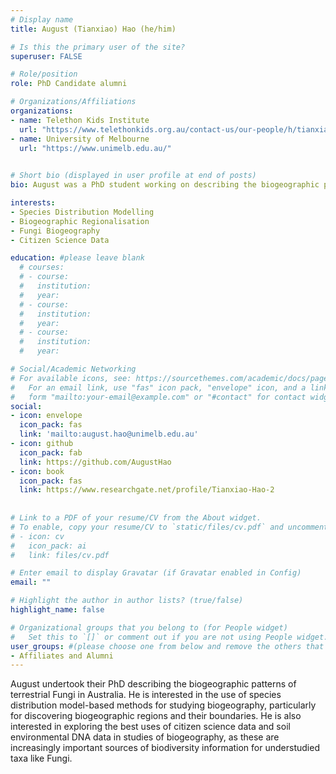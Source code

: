 ```yaml
---
# Display name
title: August (Tianxiao) Hao (he/him)

# Is this the primary user of the site?
superuser: FALSE

# Role/position
role: PhD Candidate alumni

# Organizations/Affiliations
organizations:
- name: Telethon Kids Institute
  url: "https://www.telethonkids.org.au/contact-us/our-people/h/tianxiao-august-hao/"
- name: University of Melbourne
  url: "https://www.unimelb.edu.au/"
  

# Short bio (displayed in user profile at end of posts)
bio: August was a PhD student working on describing the biogeographic patterns of terrestrial Fungi in Australia. He is interested in the use of species distribution model-based methods for studying biogeography, particularly for discovering biogeographic regions and their boundaries.

interests:
- Species Distribution Modelling
- Biogeographic Regionalisation
- Fungi Biogeography
- Citizen Science Data

education: #please leave blank
  # courses:
  # - course:
  #   institution:
  #   year:
  # - course:
  #   institution:
  #   year:
  # - course:
  #   institution:
  #   year:

# Social/Academic Networking
# For available icons, see: https://sourcethemes.com/academic/docs/page-builder/#icons
#   For an email link, use "fas" icon pack, "envelope" icon, and a link in the
#   form "mailto:your-email@example.com" or "#contact" for contact widget.
social:
- icon: envelope
  icon_pack: fas
  link: 'mailto:august.hao@unimelb.edu.au'
- icon: github
  icon_pack: fab
  link: https://github.com/AugustHao
- icon: book
  icon_pack: fas
  link: https://www.researchgate.net/profile/Tianxiao-Hao-2
    
  
# Link to a PDF of your resume/CV from the About widget.
# To enable, copy your resume/CV to `static/files/cv.pdf` and uncomment the lines below.
# - icon: cv
#   icon_pack: ai
#   link: files/cv.pdf

# Enter email to display Gravatar (if Gravatar enabled in Config)
email: ""

# Highlight the author in author lists? (true/false)
highlight_name: false

# Organizational groups that you belong to (for People widget)
#   Set this to `[]` or comment out if you are not using People widget.
user_groups: #(please choose one from below and remove the others that aren't needed)
- Affiliates and Alumni
---
```



August undertook their PhD describing the biogeographic patterns of terrestrial Fungi in Australia. He is interested in the use of species distribution model-based methods for studying biogeography, particularly for discovering biogeographic regions and their boundaries. He is also interested in exploring the best uses of citizen science data and soil environmental DNA data in studies of biogeography, as these are increasingly important sources of biodiversity information for understudied taxa like Fungi.
